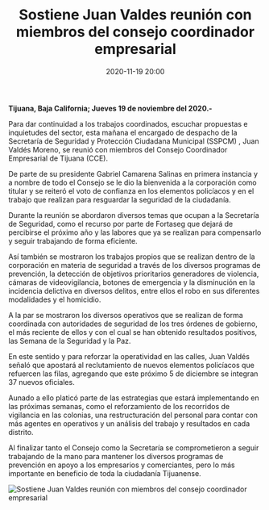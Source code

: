 ﻿---
layout: blog
title:  "Sostiene Juan Valdes reunión con miembros del consejo coordinador empresarial"
date:   2020-11-19 20:00
categories: tijuana
permalink: /:categories/:title:output_ext
image: /img/cnr/sostiene-juan-valdes-reunion-con-miembros-del-consejo.jpg
alt: "Sostiene Juan Valdes reunión con miembros del consejo coordinador empresarial"
autor: "CNR Noticias - Canal 73"
---


**Tijuana, Baja California;  Jueves 19 de noviembre del 2020.-**


Para dar continuidad a los trabajos coordinados, escuchar propuestas e inquietudes del sector, esta mañana el encargado de despacho de la Secretaría de Seguridad y Protección Ciudadana Municipal (SSPCM) , Juan Valdés Moreno, se reunió con miembros del Consejo Coordinador Empresarial de Tijuana (CCE). 


De parte de su presidente Gabriel Camarena Salinas en primera instancia y a nombre de todo el Consejo se le dio la bienvenida a la corporación como titular y se reiteró el voto de confianza en los elementos policíacos y en el trabajo que realizan para resguardar la seguridad de la ciudadanía. 


Durante la reunión se abordaron diversos temas que ocupan a la Secretaría de Seguridad, como el recurso por parte de Fortaseg que dejará de percibirse el próximo año y las labores que ya se realizan para compensarlo y seguir trabajando de forma eficiente.


Así también se mostraron los trabajos propios que se realizan dentro de la corporación en materia de seguridad a través de los diversos programas de prevención, la detección de objetivos prioritarios generadores de violencia, cámaras de videovigilancia, botones de emergencia y la disminución en la incidencia delictiva en diversos delitos, entre ellos el robo en sus diferentes modalidades y el homicidio. 


A la par se mostraron los diversos operativos que se realizan de forma coordinada con autoridades de seguridad de los tres órdenes de gobierno, el más reciente de ellos y con el cual se han obtenido resultados positivos, las Semana de la Seguridad y la Paz. 


En este sentido y para reforzar la operatividad en las calles, Juan Valdés señaló que apostará al reclutamiento de nuevos elementos policíacos que refuercen las filas, agregando que este próximo 5 de diciembre se integran 37 nuevos oficiales. 


Aunado a ello platicó parte de las estrategias que estará implementando en las próximas semanas, como el reforzamiento de los recorridos de vigilancia en las colonias, una restructuración del personal para contar con más agentes en operativos y un análisis del trabajo y resultados en cada distrito. 


Al finalizar tanto el Consejo como la Secretaría se comprometieron a seguir trabajando de la mano para mantener los diversos programas de prevención en apoyo a los empresarios y comerciantes, pero lo más importante en beneficio de toda la ciudadanía Tijuanense.

<div id="carouselExampleSlidesOnly" class="carousel slide" data-ride="carousel">
  <div class="carousel-inner">
    <div class="carousel-item active">
       <img class="d-block w-100" src="/img/cnr/sostiene-juan-valdes-reunion-con-miembros-del-consejo.jpg" loading="lazy"  alt="Sostiene Juan Valdes reunión con miembros del consejo coordinador empresarial">
    </div>           
  </div>
</div>